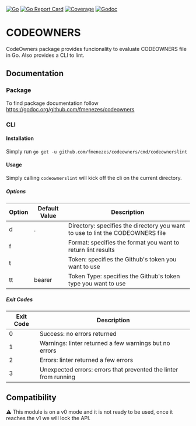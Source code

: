 [![Go](https://github.com/fmenezes/codeowners/workflows/Go/badge.svg)](https://github.com/fmenezes/codeowners/actions?query=branch%3Amaster)
[![Go Report Card](https://goreportcard.com/badge/github.com/fmenezes/codeowners)](https://goreportcard.com/report/github.com/fmenezes/codeowners)
[![Coverage](https://coveralls.io/repos/github/fmenezes/codeowners/badge.svg?branch=master)](https://coveralls.io/github/fmenezes/codeowners?branch=master)
[![Godoc](https://godoc.org/github.com/fmenezes/codeowners?status.svg)](https://godoc.org/github.com/fmenezes/codeowners)

# CODEOWNERS

CodeOwners package provides funcionality to evaluate CODEOWNERS file in Go. Also provides a CLI to lint.

## Documentation

### Package

To find package documentation follow https://godoc.org/github.com/fmenezes/codeowners

### CLI

#### Installation

Simply run `go get -u github.com/fmenezes/codeowners/cmd/codeownerslint`

#### Usage

Simply calling `codeownerslint` will kick off the cli on the current directory.

##### Options

| Option        | Default Value | Description                                                                    |
| ------------- | ------------- | ------------------------------------------------------------------------------ |
| d             | .             | Directory: specifies the directory you want to use to lint the CODEOWNERS file |
| f             |               | Format: specifies the format you want to return lint results                   |
| t             |               | Token: specifies the Github's token you want to use                            |
| tt            | bearer        | Token Type: specifies the Github's token type you want to use                  |
	
##### Exit Codes

| Exit Code     | Description                                                      |
| ------------- | ---------------------------------------------------------------- |
| 0             | Success: no errors returned                                      |
| 1             | Warnings: linter returned a few warnings but no errors           |
| 2             | Errors: linter returned a few errors                             |
| 3             | Unexpected errors: errors that prevented the linter from running |

## Compatibility

:warning: This module is on a v0 mode and it is not ready to be used, once it reaches the v1 we will lock the API.
